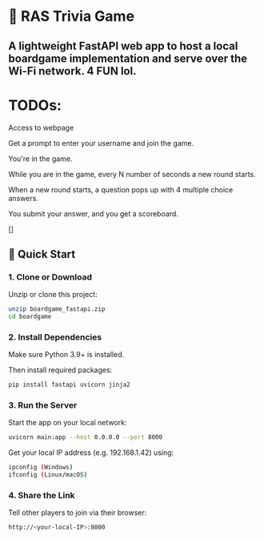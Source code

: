 # 🎲 RAS Trivia Game

A lightweight FastAPI web app to host a local boardgame implementation and serve over the Wi-Fi network. 4 FUN lol.
---
# TODOs:

Access to webpage

Get a prompt to enter your username and join the game.

You're in the game.

While you are in the game, every N number of seconds a new round starts.

When a new round starts, a question pops up with 4 multiple choice answers.

You submit your answer, and you get a scoreboard.


[] 

## 🚀 Quick Start

### 1. Clone or Download
Unzip or clone this project:
```bash
unzip boardgame_fastapi.zip
cd boardgame
```

### 2. Install Dependencies
Make sure Python 3.9+ is installed.

Then install required packages:

```bash
pip install fastapi uvicorn jinja2
```

### 3. Run the Server
Start the app on your local network:

```bash
uvicorn main:app --host 0.0.0.0 --port 8000
```

Get your local IP address (e.g. 192.168.1.42) using:

```bash
ipconfig (Windows)
ifconfig (Linux/macOS)
```
### 4. Share the Link
Tell other players to join via their browser:

```bash
http://<your-local-IP>:8000
```